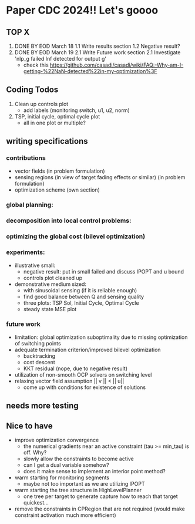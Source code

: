 
# Paper CDC 2024!! Let's goooo

## TOP X
1. DONE BY EOD March 18
1.1 Write results section 
1.2 Negative result?
2. DONE BY EOD March 19
2.1 Write Future work section
2.1 Investigate 'nlp_g failed Inf detected for output g'
    - check this https://github.com/casadi/casadi/wiki/FAQ:-Why-am-I-getting-%22NaN-detected%22in-my-optimization%3F

## Coding Todos
1. Clean up controls plot
    - add labels (monitoring switch, u1, u2, norm)
2. TSP, initial cycle, optimal cycle plot
    - all in one plot or multiple?

## writing specifications
### contributions
- vector fields (in problem formulation)
- sensing regions (in view of target fading effects or similar) (in problem formulation)
- optimization scheme (own section)

### global planning:

### decomposition into local control problems:

### optimizing the global cost (bilevel optimization)

### experiments:
- illustrative small:
    - negative result: put in small failed and discuss IPOPT and u bound
    - controls plot cleaned up
- demonstrative medium sized:
    - with sinusoidal sensing (if it is reliable enough)
    - find good balance between Q and sensing quality
    - three plots: TSP Sol, Initial Cycle, Optimal Cycle
    - steady state MSE plot

### future work
- limitation: global optimization suboptimality due to missing optimization of switching points
- adequate termination criterion/improved bilevel optimization
    - backtracking
    - cost descent
    - KKT residual (nope, due to negative result)
- utilization of non-smooth OCP solvers on switching level
- relaxing vector field assumption || v || < || u|| 
    - come up with conditions for existence of solutions

## needs more testing

## Nice to have
- improve optimization convergence
    - the numerical gradients near an active constraint (tau >= min_tau) is off. Why?
    - slowly allow the constraints to become active
    - can I get a dual variable somehow?
    - does it make sense to implement an interior point method?
- warm starting for monitoring segments
    - maybe not too important as we are utilizing IPOPT
- warm starting the tree structure in HighLevelPlanner
    - one tree per target to generate capture how to reach that target quickest...
- remove the constraints in CPRegion that are not required (would make constraint activation much more efficient)